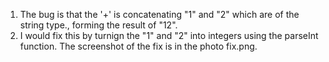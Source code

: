 1. The bug is that the '+' is concatenating "1" and "2" which are of the string type., forming the result of "12".
2. I would fix this by turnign the "1" and "2" into integers using the parseInt function. The screenshot of the fix is in the photo fix.png.